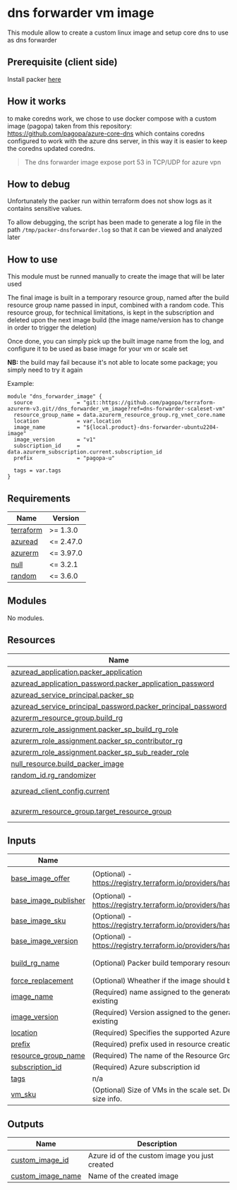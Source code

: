 # dns forwarder vm image

This module allow to create a custom linux image and setup core dns to use as dns forwarder

## Prerequisite (client side)

Install packer [here](https://developer.hashicorp.com/packer/tutorials/docker-get-started/get-started-install-cli)

## How it works

to make coredns work, we chose to use docker compose with a custom image (pagopa) taken from this repository: <https://github.com/pagopa/azure-core-dns> which contains coredns configured to work with the azure dns server, in this way it is easier to keep the coredns updated coredns.

> The dns forwarder image expose port 53 in TCP/UDP for azure vpn

## How to debug

Unfortunately the packer run within terraform does not show logs as it contains sensitive values.

To allow debugging, the script has been made to generate a log file in the path `/tmp/packer-dnsforwarder.log` so that it can be viewed and analyzed later

## How to use

This module must be runned manually to create the image that will be later used

The final image is built in a temporary resource group, named after the build resource group name passed in input, combined with a random code. This resource group, for technical limitations, is kept in the subscription and deleted upon the next image build (the image name/version has to change in order to trigger the deletion)

Once done, you can simply pick up the built image name from the log, and configure it to be used as base image for your vm or scale set

**NB:** the build may fail because it's not able to locate some package; you simply need to try it again

Example:

```hcl
module "dns_forwarder_image" {
  source              = "git::https://github.com/pagopa/terraform-azurerm-v3.git//dns_forwarder_vm_image?ref=dns-forwarder-scaleset-vm"
  resource_group_name = data.azurerm_resource_group.rg_vnet_core.name
  location            = var.location
  image_name          = "${local.product}-dns-forwarder-ubuntu2204-image"
  image_version       = "v1"
  subscription_id     = data.azurerm_subscription.current.subscription_id
  prefix              = "pagopa-u"

  tags = var.tags
}

```

<!-- markdownlint-disable -->
<!-- BEGINNING OF PRE-COMMIT-TERRAFORM DOCS HOOK -->
## Requirements

| Name | Version |
|------|---------|
| <a name="requirement_terraform"></a> [terraform](#requirement\_terraform) | >= 1.3.0 |
| <a name="requirement_azuread"></a> [azuread](#requirement\_azuread) | <= 2.47.0 |
| <a name="requirement_azurerm"></a> [azurerm](#requirement\_azurerm) | <= 3.97.0 |
| <a name="requirement_null"></a> [null](#requirement\_null) | <= 3.2.1 |
| <a name="requirement_random"></a> [random](#requirement\_random) | <= 3.6.0 |

## Modules

No modules.

## Resources

| Name | Type |
|------|------|
| [azuread_application.packer_application](https://registry.terraform.io/providers/hashicorp/azuread/latest/docs/resources/application) | resource |
| [azuread_application_password.packer_application_password](https://registry.terraform.io/providers/hashicorp/azuread/latest/docs/resources/application_password) | resource |
| [azuread_service_principal.packer_sp](https://registry.terraform.io/providers/hashicorp/azuread/latest/docs/resources/service_principal) | resource |
| [azuread_service_principal_password.packer_principal_password](https://registry.terraform.io/providers/hashicorp/azuread/latest/docs/resources/service_principal_password) | resource |
| [azurerm_resource_group.build_rg](https://registry.terraform.io/providers/hashicorp/azurerm/latest/docs/resources/resource_group) | resource |
| [azurerm_role_assignment.packer_sp_build_rg_role](https://registry.terraform.io/providers/hashicorp/azurerm/latest/docs/resources/role_assignment) | resource |
| [azurerm_role_assignment.packer_sp_contributor_rg](https://registry.terraform.io/providers/hashicorp/azurerm/latest/docs/resources/role_assignment) | resource |
| [azurerm_role_assignment.packer_sp_sub_reader_role](https://registry.terraform.io/providers/hashicorp/azurerm/latest/docs/resources/role_assignment) | resource |
| [null_resource.build_packer_image](https://registry.terraform.io/providers/hashicorp/null/latest/docs/resources/resource) | resource |
| [random_id.rg_randomizer](https://registry.terraform.io/providers/hashicorp/random/latest/docs/resources/id) | resource |
| [azuread_client_config.current](https://registry.terraform.io/providers/hashicorp/azuread/latest/docs/data-sources/client_config) | data source |
| [azurerm_resource_group.target_resource_group](https://registry.terraform.io/providers/hashicorp/azurerm/latest/docs/data-sources/resource_group) | data source |

## Inputs

| Name | Description | Type | Default | Required |
|------|-------------|------|---------|:--------:|
| <a name="input_base_image_offer"></a> [base\_image\_offer](#input\_base\_image\_offer) | (Optional) - https://registry.terraform.io/providers/hashicorp/azurerm/latest/docs/resources/linux_virtual_machine_scale_set#source_image_reference | `string` | `"0001-com-ubuntu-server-jammy"` | no |
| <a name="input_base_image_publisher"></a> [base\_image\_publisher](#input\_base\_image\_publisher) | (Optional) - https://registry.terraform.io/providers/hashicorp/azurerm/latest/docs/resources/linux_virtual_machine_scale_set#source_image_reference | `string` | `"Canonical"` | no |
| <a name="input_base_image_sku"></a> [base\_image\_sku](#input\_base\_image\_sku) | (Optional) - https://registry.terraform.io/providers/hashicorp/azurerm/latest/docs/resources/linux_virtual_machine_scale_set#source_image_reference | `string` | `"22_04-lts-gen2"` | no |
| <a name="input_base_image_version"></a> [base\_image\_version](#input\_base\_image\_version) | (Optional) - https://registry.terraform.io/providers/hashicorp/azurerm/latest/docs/resources/linux_virtual_machine_scale_set#source_image_reference | `string` | `"latest"` | no |
| <a name="input_build_rg_name"></a> [build\_rg\_name](#input\_build\_rg\_name) | (Optional) Packer build temporary resource group name | `string` | `"tmp-packer-dnsforwarder-build"` | no |
| <a name="input_force_replacement"></a> [force\_replacement](#input\_force\_replacement) | (Optional) Wheather if the image should be deleted and recreated even if already existing | `bool` | `false` | no |
| <a name="input_image_name"></a> [image\_name](#input\_image\_name) | (Required) name assigned to the generated image. Note that the pair <image\_name, image\_version> must be unique and not already existing | `string` | n/a | yes |
| <a name="input_image_version"></a> [image\_version](#input\_image\_version) | (Required) Version assigned to the generated image. Note that the pair <image\_name, image\_version> must be unique and not already existing | `string` | n/a | yes |
| <a name="input_location"></a> [location](#input\_location) | (Required) Specifies the supported Azure location where the resource exists. Changing this forces a new resource to be created. | `string` | n/a | yes |
| <a name="input_prefix"></a> [prefix](#input\_prefix) | (Required) prefix used in resource creation | `string` | n/a | yes |
| <a name="input_resource_group_name"></a> [resource\_group\_name](#input\_resource\_group\_name) | (Required) The name of the Resource Group in which the custom image will be created | `string` | n/a | yes |
| <a name="input_subscription_id"></a> [subscription\_id](#input\_subscription\_id) | (Required) Azure subscription id | `string` | n/a | yes |
| <a name="input_tags"></a> [tags](#input\_tags) | n/a | `map(any)` | n/a | yes |
| <a name="input_vm_sku"></a> [vm\_sku](#input\_vm\_sku) | (Optional) Size of VMs in the scale set. Default to Standard\_B1s. See https://azure.microsoft.com/pricing/details/virtual-machines/ for size info. | `string` | `"Standard_B2s"` | no |

## Outputs

| Name | Description |
|------|-------------|
| <a name="output_custom_image_id"></a> [custom\_image\_id](#output\_custom\_image\_id) | Azure id of the custom image you just created |
| <a name="output_custom_image_name"></a> [custom\_image\_name](#output\_custom\_image\_name) | Name of the created image |
<!-- END OF PRE-COMMIT-TERRAFORM DOCS HOOK -->
